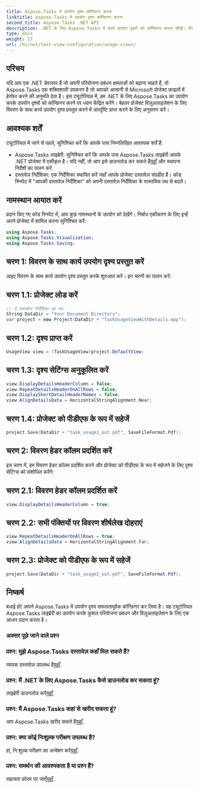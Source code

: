 ```yaml
---
title: Aspose.Tasks में उपयोग दृश्य कॉन्फ़िगर करना
linktitle: Aspose.Tasks में उपयोग दृश्य कॉन्फ़िगर करना
second_title: Aspose.Tasks .NET API
description: .NET के लिए Aspose.Tasks में कार्य उपयोग दृश्यों को कॉन्फ़िगर करना सीखें। विस्तृत चरणों के साथ प्रोजेक्ट विज़ुअलाइज़ेशन बढ़ाएँ। अभी लाइब्रेरी डाउनलोड करें!
type: docs
weight: 17
url: /hi/net/text-view-configuration/usage-views/
---
```

## परिचय
यदि आप एक .NET डेवलपर हैं जो अपनी परियोजना प्रबंधन क्षमताओं को बढ़ाना चाहते हैं, तो Aspose.Tasks एक शक्तिशाली उपकरण है जो आपको आसानी से Microsoft प्रोजेक्ट फ़ाइलों में हेरफेर करने की अनुमति देता है। इस ट्यूटोरियल में, हम .NET के लिए Aspose.Tasks का उपयोग करके उपयोग दृश्यों को कॉन्फ़िगर करने पर ध्यान केंद्रित करेंगे। बेहतर प्रोजेक्ट विज़ुअलाइज़ेशन के लिए विवरण के साथ कार्य उपयोग दृश्य प्रस्तुत करने में अंतर्दृष्टि प्राप्त करने के लिए अनुसरण करें।
## आवश्यक शर्तें
ट्यूटोरियल में जाने से पहले, सुनिश्चित करें कि आपके पास निम्नलिखित आवश्यक शर्तें हैं:
-  Aspose.Tasks लाइब्रेरी: सुनिश्चित करें कि आपके पास Aspose.Tasks लाइब्रेरी आपके .NET प्रोजेक्ट में एकीकृत है। यदि नहीं, तो आप इसे डाउनलोड कर सकते हैं[यहाँ](https://releases.aspose.com/tasks/net/) और स्थापना निर्देशों का पालन करें.
- दस्तावेज़ निर्देशिका: एक निर्देशिका स्थापित करें जहाँ आपके प्रोजेक्ट दस्तावेज़ संग्रहीत हैं। कोड स्निपेट में "आपकी दस्तावेज़ निर्देशिका" को अपनी दस्तावेज़ निर्देशिका के वास्तविक पथ से बदलें।
## नामस्थान आयात करें
प्रदान किए गए कोड स्निपेट में, आप कुछ नामस्थानों के उपयोग को देखेंगे। निर्बाध एकीकरण के लिए इन्हें अपने प्रोजेक्ट में शामिल करना सुनिश्चित करें:
```csharp
using Aspose.Tasks;
using Aspose.Tasks.Visualization;
using Aspose.Tasks.Saving;
```
## चरण 1: विवरण के साथ कार्य उपयोग दृश्य प्रस्तुत करें
आइए विवरण के साथ कार्य उपयोग दृश्य प्रस्तुत करके शुरुआत करें। इन चरणों का पालन करें:
## चरण 1.1: प्रोजेक्ट लोड करें
```csharp
// वें दस्तावेज़ निर्देशिका का पथ.
String DataDir = "Your Document Directory";
var project = new Project(DataDir + "TaskUsageViewWithDetails.mpp");
```
## चरण 1.2: दृश्य प्राप्त करें
```csharp
UsageView view = (TaskUsageView)project.DefaultView;
```
## चरण 1.3: दृश्य सेटिंग्स अनुकूलित करें
```csharp
view.DisplayDetailsHeaderColumn = false;
view.RepeatDetailsHeaderOnAllRows = false;
view.DisplayShortDetailHeaderNames = false;
view.AlignDetailsData = HorizontalStringAlignment.Near;
```
## चरण 1.4: प्रोजेक्ट को पीडीएफ के रूप में सहेजें
```csharp
project.Save(DataDir + "task_usage1_out.pdf", SaveFileFormat.Pdf);
```
## चरण 2: विवरण हेडर कॉलम प्रदर्शित करें
इस चरण में, हम विवरण हेडर कॉलम प्रदर्शित करने और प्रोजेक्ट को पीडीएफ के रूप में सहेजने के लिए दृश्य सेटिंग्स को संशोधित करेंगे:
## चरण 2.1: विवरण हेडर कॉलम प्रदर्शित करें
```csharp
view.DisplayDetailsHeaderColumn = true;
```
## चरण 2.2: सभी पंक्तियों पर विवरण शीर्षलेख दोहराएं
```csharp
view.RepeatDetailsHeaderOnAllRows = true;
view.AlignDetailsData = HorizontalStringAlignment.Far;
```
## चरण 2.3: प्रोजेक्ट को पीडीएफ के रूप में सहेजें
```csharp
project.Save(DataDir + "task_usage2_out.pdf", SaveFileFormat.Pdf);
```
## निष्कर्ष
बधाई हो! आपने Aspose.Tasks में उपयोग दृश्य सफलतापूर्वक कॉन्फ़िगर कर लिया है। यह ट्यूटोरियल Aspose.Tasks लाइब्रेरी का उपयोग करके कुशल परियोजना प्रबंधन और विज़ुअलाइज़ेशन के लिए एक आधार प्रदान करता है।

### अक्सर पूछे जाने वाले प्रश्न
### प्रश्न: मुझे Aspose.Tasks दस्तावेज़ कहाँ मिल सकते हैं?
 व्यापक दस्तावेज़ उपलब्ध है[यहाँ](https://reference.aspose.com/tasks/net/).
### प्रश्न: मैं .NET के लिए Aspose.Tasks कैसे डाउनलोड कर सकता हूं?
 लाइब्रेरी डाउनलोड करें[यहाँ](https://releases.aspose.com/tasks/net/).
### प्रश्न: मैं Aspose.Tasks कहां से खरीद सकता हूं?
 आप Aspose.Tasks खरीद सकते हैं[यहाँ](https://purchase.aspose.com/buy).
### प्रश्न: क्या कोई निःशुल्क परीक्षण उपलब्ध है?
 हां, नि:शुल्क परीक्षण का अन्वेषण करें[यहाँ](https://releases.aspose.com/).
### प्रश्न: समर्थन की आवश्यकता है या प्रश्न हैं?
 सहायता फ़ोरम पर जाएँ[यहाँ](https://forum.aspose.com/c/tasks/15).